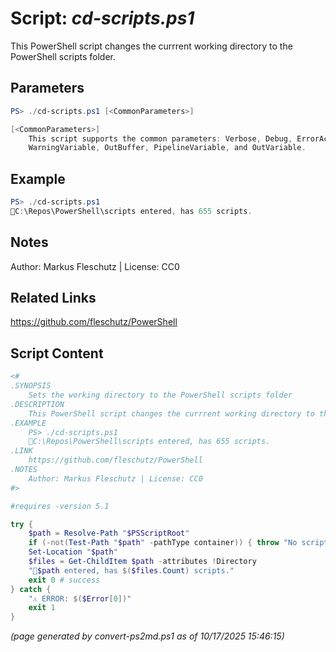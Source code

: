 Script: *cd-scripts.ps1*
========================

This PowerShell script changes the currrent working directory to the PowerShell scripts folder.

Parameters
----------
```powershell
PS> ./cd-scripts.ps1 [<CommonParameters>]

[<CommonParameters>]
    This script supports the common parameters: Verbose, Debug, ErrorAction, ErrorVariable, WarningAction, 
    WarningVariable, OutBuffer, PipelineVariable, and OutVariable.
```

Example
-------
```powershell
PS> ./cd-scripts.ps1
📂C:\Repos\PowerShell\scripts entered, has 655 scripts.

```

Notes
-----
Author: Markus Fleschutz | License: CC0

Related Links
-------------
https://github.com/fleschutz/PowerShell

Script Content
--------------
```powershell
<#
.SYNOPSIS
	Sets the working directory to the PowerShell scripts folder
.DESCRIPTION
	This PowerShell script changes the currrent working directory to the PowerShell scripts folder.
.EXAMPLE
	PS> ./cd-scripts.ps1
	📂C:\Repos\PowerShell\scripts entered, has 655 scripts.
.LINK
	https://github.com/fleschutz/PowerShell
.NOTES
	Author: Markus Fleschutz | License: CC0
#>

#requires -version 5.1

try {
	$path = Resolve-Path "$PSScriptRoot"
	if (-not(Test-Path "$path" -pathType container)) { throw "No scripts folder at: $path" }
	Set-Location "$path"
	$files = Get-ChildItem $path -attributes !Directory
	"📂$path entered, has $($files.Count) scripts."
	exit 0 # success
} catch {
	"⚠️ ERROR: $($Error[0])"
	exit 1
}
```

*(page generated by convert-ps2md.ps1 as of 10/17/2025 15:46:15)*
